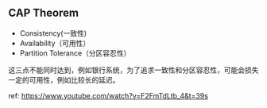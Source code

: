 ## CAP Theorem

- Consistency(一致性)
- Availability（可用性）
- Partition Tolerance（分区容忍性）

这三点不能同时达到，例如银行系统，为了追求一致性和分区容忍性，可能会损失一定的可用性，例如比较长的延迟。

ref: https://www.youtube.com/watch?v=F2FmTdLtb_4&t=39s

